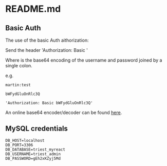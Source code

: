# README.md

## Basic Auth

The use of the basic Auth aithorization:

Send the header 'Authorization: Basic <credentials>'

Where <credentials> is the base64 encoding of the username and password joined by a single colon.

e.g. 
```shell
martin:test

bWFydGluOnRlc3Q

'Authorization: Basic bWFydGluOnRlc3Q'
```

An online base64 encoder/decoder can be found [here](https://www.base64encode.org).

## MySQL credentials

```shell
DB_HOST=localhost  
DB_PORT=3306  
DB_DATABASE=triest_myreact  
DB_USERNAME=triest_admin  
DB_PASSWORD=gEh2xKZyj5Md  
```
